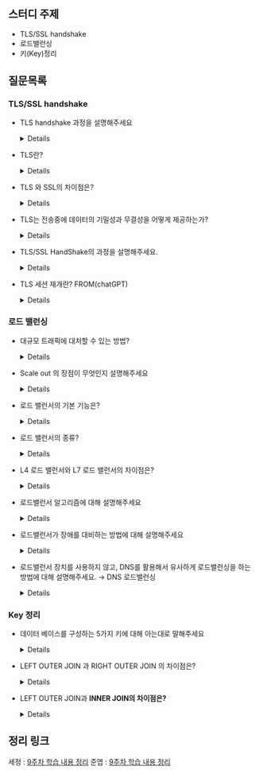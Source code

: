 ## 스터디 주제

* TLS/SSL handshake
* 로드밸런싱
* 키(Key)정리

## 질문목록

### TLS/SSL handshake

- TLS handshake 과정을 설명해주세요

  <details>

    1. 클라이언트는 서버에게 `client hello` 메시지를 담아 서버로 보낸다. 이때 암호화된 정보를 함께 담는데, `버전`, `암호 알고리즘`, `압축 방식` 등을 담는다.

    2. 서버는 클라이언트가 보낸 암호 알고리즘과 압축 방식을 받고, `세션 ID`와 `CA 공개 인증서`를 `server hello` 메시지와 함께 담아 응답한다. 이 CA 인증서에는 앞으로 통신 이후 사용할 대칭키가 생성되기 전, 클라이언트에서 handshake 과정 속 암호화에 사용할 공개키를 담고 있다.

    3. 클라이언트 측은 서버에서 보낸 CA 인증서에 대해 유효한 지 CA 목록에서 확인하는 과정을 진행한다.

    4. CA 인증서에 대한 신뢰성이 확보되었다면, 클라이언트는 난수 바이트를 생성하여 서버의 공개키로 암호화한다. 이 난수 바이트는 대칭키를 정하는데 사용이 되고, 앞으로 서로 메시지를 통신할 때 암호화하는데 사용된다.

    5. 만약 2번 단계에서 서버가 클라이언트 인증서를 함께 요구했다면, 클라이언트의 인증서와 클라이언트의 개인키로 암호화된 임의의 바이트 문자열을 함께 보내준다.

    6. 서버는 클라이언트의 인증서를 확인 후, 난수 바이트를 자신의 개인키로 복호화 후 대칭 마스터 키 생성에 활용한다.

    7. 클라이언트는 handshake 과정이 완료되었다는 `finished` 메시지를 서버에 보내면서, 지금까지 보낸 교환 내역들을 해싱 후 그 값을 대칭키로 암호화하여 같이 담아 보내준다.

    8. 서버도 동일하게 교환 내용들을 해싱한 뒤 클라이언트에서 보내준 값과 일치하는 지 확인한다. 일치하면 서버도 마찬가지로 `finished` 메시지를 이번에 만든 대칭키로 암호화하여 보낸다.

    9. 클라이언트는 해당 메시지를 대칭키로 복호화하여 서로 통신이 가능한 신뢰받은 사용자란 걸 인지하고, 앞으로 클라이언트와 서버는 해당 대칭키로 데이터를 주고받을 수 있게 된다.
    
  </details>

- TLS란?
  <details>
    Transport Layer Security의 약자로서

  인터넷에서의 정보를 암호화해서 송수신하는 프로토콜, 넷스케이프 커뮤니케이션스사가 개발한 국제 인터넷 표준화 기구에서 표준으로 인정받은 프로토콜이다. TCP443 포트를 사용한다.
  </details>
- TLS 와 SSL의 차이점은?
  <details>
  보안: TLS는 더 강력한 암호화 알고리즘, 더 나은 인증 메커니즘 및 향상된 키 교환 프로토콜을 가지고 있습니다.

  프로토콜 버전: SSL은 2015년 이후 더 이상 안전하지 않으며 TLS는 계속 개발 및 개선되고 있습니다. TLS는 TLS 1.0, TLS 1.1, TLS 1.2, TLS 1.3을 포함한 여러 버전이 있으며, 각 버전은 이전 버전보다 더 나은 보안을 제공한다.

  등 성능, 호환성 모든 부분에서 ssl보다 좋다.
  </details>
- TLS는 전송중에 데이터의 기밀성과 무결성을 어떻게 제공하는가?
  <details>
  암호화 및 디지털 서명을 통해 전송 중 데이터의 기밀성과 무결성을 제공하는데,

  클라이언트와 서버간에 TLS 연결이 설정되면 클라이언트와 서버는 비대칭 암호화 알고리즘을 사용하여 공유 개인 키를 협상하고, 이를 대칭 암호화에 사용한다.

  그리고 전송중에 데이터가 조작되지 않도록 발신인은 개인 키를 사용하여 데이터를 서명하고, 수신인은 발신인의 공용 키를 사용하여 서명을 확인 한다.
  </details>
- TLS/SSL HandShake의 과정을 설명해주세요.
  <details>
  1. 클라이언트는 서버에게 `client hello`메시지를 담아 서버로 보낸다. 이때 암호화된 정보를 함께 담는데, `버전`, `암호 알고리즘`, `압축 방식` 등을 담는다.
  
  2. 서버는 클라이언트가 보낸 암호 알고리즘과 압축 방식을 받고, `세션 ID`와 `CA 공개 인`를 `server hello`메시지와 함께 담아 응답한다. 이 CA 인증서에는 앞으로 통신 이후 사용할 대칭키가 생성되기 전, 클라이언트에서 handshake 과정 속 암호화에 사용할 공개키를 담고 있다.
  
  3. 클라이언트 측은 서버에서 보낸 CA 인증서에 대해 유효한 지 CA 목록에서 확인하는 과정을 진행한다.
  
  4. CA 인증서에 대한 신뢰성이 확보되었다면, 클라이언트는 난수 바이트를 생성하여 서버의 공개키로 암호화한다. 이 난수 바이트는 대칭키를 정하는데 사용이 되고, 앞으로 서로 메시지를 통신할 때 암호화하는데 사용된다.
  
  5. 만약 2번 단계에서 서버가 클라이언트 인증서를 함께 요구했다면, 클라이언트의 인증서와 클라이언트의 개인키로 암호화된 임의의 바이트 문자열을 함께 보내준다.
  
  6. 서버는 클라이언트의 인증서를 확인 후, 난수 바이트를 자신의 개인키로 복호화 후 대칭 마스터 키 생성에 활용한다.
  
  7. 클라이언트는 handshake 과정이 완료되었다는 `finished` 메시지를 서버에 보내면서, 지금까지 보낸 교환 내역들을 해싱 후 그 값을 대칭키로 암호화하여 같이 담아 보내준다.
  
  8. 서버도 동일하게 교환 내용들을 해싱한 뒤 클라이언트에서 보내준 값과 일치하는 지 확인한다. 일치하면 서버도 마찬가지로 `finished` 메시지를 이번에 만든 대칭키로 암호화하여 보낸다.
  
  9. 클라이언트는 해당 메시지를 대칭키로 복호화하여 서로 통신이 가능한 신뢰받은 사용자란 걸 인지하고, 앞으로 클라이언트와 서버는 해당 대칭키로 데이터를 주고받을 수 있게 된다.
  </details>
- TLS 세션 재개란? FROM(chatGPT)
  <details>
  TLS 세션 재개는 클라이언트와 서버가 전체 핸드셰이크 프로세스를 다시 거치지 않고 이전에 설정한 TLS 세션을 재개할 수 있도록 해주는 기능이다. 

  이렇게 하면 새 TLS 연결을 설정하는 데 필요한 시간과 리소스가 줄어들어 성능이 향상됩니다. 또한 TLS 세션 재개는 공유 비밀 키가 교환되는 횟수를 줄여 보안을 향상시켜 키 교환 프로세스를 대상으로 하는 공격의 위험을 줄입니다.
  </details>
  
### 로드 밸런싱

- 대규모 트래픽에 대처할 수 있는 방법?

  <details>

    서버의 성능을 높이는 Scale-up과 분산 처리를 위해 여러 대의 서버를 두는 Scale-out이 있다. Scale-up 방식의 경우 한계가 있으므로 주로 Scale-out 방식을 사용한다. Scale-out 방식에서 분산 처리를 하기 위해 로드 밸런싱 기술을 사용한다.
    
  </details>

- Scale out 의 장점이 무엇인지 설명해주세요

  <details>

    - 하드웨어 향상하는 비용보다 서버 한대 추가 비용이 더 적습니다.

    - 여러 대의 Server 덕분에 무중단 서비스를 제공할 수 있습니다.
    
  </details>


- 로드 밸런서의 기본 기능은?

  <details>

    - 서버의 이상 유무를 파악하는 상태 확인(Health Check)

    - 패킷을 캡슐화해서 연결된 상호 간에만 패킷을 구별할 수 있게 해주는 터널링(Tunneling)

    - IP 주소를 변환해주는 NAT 기능이 있다.
    
  </details>


- 로드 밸런서의 종류?

  <details>

    로드 밸런서는 OSI 7계층을 기준으로 어떻게 부하를 분산하는 지에 따라 종류가 나뉜다. 그 중 L4 로드 밸런서와 L7 로드 밸런서가 가장 많이 활용된다.
    
  </details>


- L4 로드 밸런서와 L7 로드 밸런서의 차이점은?

  <details>

    - L4

        - 전송계층

        - TCP/UDP 포트 정보를 바탕으로한다.

        - 데이터 안을 들여다보지 않고, 패킷 레벨에서만 로드를 분산하기 때문에 속도가 빠르고 효율이 높다.

        - L7로드밸런서보다 가격이 저렴하다.

        - 패킷의 내용을 살펴볼 수 없기 때문에 섬세한 라우팅이 불가능하다.

        - 사용자의 IP가 수시로 바뀌는 경우라면 연속적인 서비스를 제공하기 어려움

    - L7

        - 응용 계층

        - TCP/UDP 정보는 물론 HTTP의 URI, FTP의 파일명, 쿠키 정보 등을 바탕으로 함

        - 상위 계층에서 로드를 분산하기 때문에 훨씬 더 섬세한 라우팅이 가능함

        - 캐싱 기능을 제공함

        - 비정상적인 트래픽을 사전에 필터링할 수 있어, 서비스 안정성이 높음

        - 패킷의 내용을 복호화해야하기에 더 높은 비용을 지불해야함

        - 클라이언트가 로드밸런서와 인증서를 공유해야하기 때문에 공격자가 로드밸ㄹ선서를 통해 클라이언트에 데이터에 접근할 보안 상의 위험성 존재
    
  </details>


- 로드밸런서 알고리즘에 대해 설명해주세요

  <details>

    L4 로드 밸런서에는 라운드 로빈, 가중치 할당 방식, 최소 연결, 응답 시간, 해시 가반, 대역폭 기반으로 특정 서버에 요청을 분배할 수 있다. L7 로드 밸런서의 경우 L4 로드 밸런서에 사용되는 방식 뿐만 아니라 URL 스위칭 방식, 컨텍스트 스위치 방식, 쿠키 지속성 방식이 있다.
    
  </details>


- 로드밸런서가 장애를 대비하는 방법에 대해 설명해주세요

  <details>

    로드 밸런서는 갑작스러운 장애에 대비해 이중화를 기본으로 구성한다. 이중화된 로드 밸런서들은 서로의 상태를 확인하며 장애가 발생하면 정상적으로 작동하는 로드 밸런서로 교체된다.
    
  </details>


- 로드밸런서 장치를 사용하지 않고, DNS를 활용해서 유사하게 로드밸런싱을 하는 방법에 대해 설명해주세요. → DNS 로드밸런싱

  <details>

    DNS 기반 로드밸런싱은 **동일한 도메인 이름을 가진 여러 서버 중에서 클라이언트에게 가장 적합한 서버를 선택하는 방식**입니다. 이 방식은 로드밸런서 장치를 사용하지 않아도 적용할 수 있습니다.

    DNS 기반 로드밸런싱은 **DNS 서버에 여러 IP 주소를 등록**하여, 각**각의 IP 주소가 다른 서버를 가리키도록 설정**합니다. 그리고 클라이언트가 해당 도메인 이름을 조회하면, **DNS 서버가 가리키는 IP 주소 중에서 랜덤하게 하나를 반환**합니다. 이렇게 반환된 IP 주소를 이용하여 클라이언트는 서버에 접속합니다.

    이 방식의 가장 큰 장점은 구성이 매우 간단하다는 것입니다. 하지만 **이 방식은 클라이언트와 서버 간의 연결을 관리하지 않기 때문에, 모든 서버가 동일한 성능을 가지고 있지 않을 경우에는 불균형한 로드밸런싱이 발생**할 수 있습니다. 또한 D**NS 서버가 일시적으로 다운되거나 DNS 캐시 문제로 인해 오래된 IP 주소를 반환하는 경우**도 발생할 수 있습니다.

    이러한 한계를 극복하기 위해, **TTL 값을 작게 설정하여 DNS 서버의 캐시를 자주 갱신**하거나, DNS 서버를 여러 개 사용하여 장애 발생 시에 대처할 수 있는 환경을 구성하는 등의 방법을 사용할 수 있습니다.
    
  </details>

### Key 정리

- 데이터 베이스를 구성하는 5가지 키에 대해 아는대로 말해주세요

    <details>

    - Candidate Key (후보키)

        - Tuple을 유일하게 식별하기 위해 사용하는 속성들의 부분 집합. (기본키로 사용할 수 있는 속성들)

    - Primary Key (기본키)

        - 후보키 중 선택한 Main Key

        - Null 값을 가질 수 없음

        - 동일한 값이 중복될 수 없음

    - Alternate Key (대체키)

        - 후보키 중 기본키를 제외한 나머지 키 = 보조키

    - Super Key (슈퍼키)

        - 유일성은 만족하지만, 최소성은 만족하지 못하는 키

    - Foreign Key (외래키)

        - 다른 릴레이션의 기본키를 그대로 참조하는 속성의 집합
        
  </details>
  
- LEFT OUTER JOIN 과 RIGHT OUTER JOIN 의 차이점은?
    <details>
      왼쪽테이블과 오른쪽테이블의 기준점의 차이점.
    </details>
- LEFT OUTER JOIN과 **INNER JOIN의 차이점은?**
    <details>
      두 테이블의 교집합만 조회할 것인가 왼쪽 테이블에 교집합을 추가한 부분을 조회할 것인가의 차이
    </details>
## 정리 링크

세정 : [9주차 학습 내용 정리](https://evening-november-9ec.notion.site/9-06b9b5aa468d41908f8e1114b11333b5)
준엽 : [9주차 학습 내용 정리](https://spot-visitor-fff.notion.site/Week9-TLS-SSL-JOIN-6ff89d3465ec42dc8b62879475ab411f)

